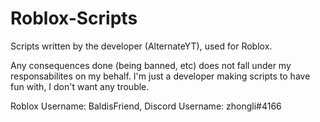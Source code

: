 # Roblox-Scripts
Scripts written by the developer (AlternateYT), used for Roblox.

Any consequences done (being banned, etc) does not fall under my responsabilites on my behalf. I'm just a developer making scripts to have fun with, I don't want any trouble.

Roblox Username: BaldisFriend, Discord Username: zhongli#4166

